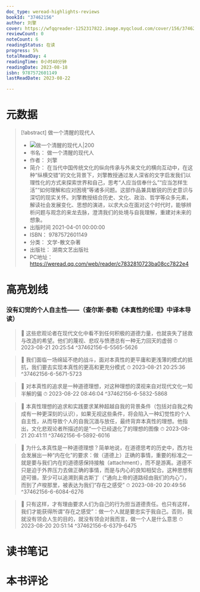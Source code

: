 ```yaml
---
doc_type: weread-highlights-reviews
bookId: "37462156"
author: 刘擎
cover: https://wfqqreader-1252317822.image.myqcloud.com/cover/156/37462156/t7_37462156.jpg
reviewCount: 0
noteCount: 6
readingStatus: 在读
progress: 5%
totalReadDay: 4
readingTime: 0小时40分钟
readingDate: 2023-08-18
isbn: 9787572601149
lastReadDate: 2023-08-22

---
```

# 元数据
> [!abstract] 做一个清醒的现代人
> - ![ 做一个清醒的现代人|200](https://wfqqreader-1252317822.image.myqcloud.com/cover/156/37462156/t7_37462156.jpg)
> - 书名： 做一个清醒的现代人
> - 作者： 刘擎
> - 简介： 在当代中国传统文化的纵向传承与外来文化的横向互动中，在这种“纵横交错”的文化背景下，刘擎教授通过发人深省的文字启发我们以理性化的方式来探索世界和自己，思考“人应当信奉什么”“应当怎样生活”“如何理解和应对困境”等诸多问题。这部作品兼具敏锐的历史意识与深切的现实关怀。刘擎教授结合历史、文化、政治、哲学等众多元素，解读社会发展变化、思想的演进，以求大众在面对这个时代时，能够辨析问题与观念的来龙去脉，澄清我们的处境与自我理解，重建对未来的想象。
> - 出版时间 2021-04-01 00:00:00
> - ISBN： 9787572601149
> - 分类： 文学-散文杂著
> - 出版社： 湖南文艺出版社
> - PC地址：https://weread.qq.com/web/reader/c7832810723ba08cc7822e4

# 高亮划线

### 没有幻觉的个人自主性——（查尔斯·泰勒《本真性的伦理》中译本导读）

> 📌 这些悲观论者在现代文化中看不到任何积极的道德力量，也就丧失了拯救与改造的希望。他们的蔑视、悲叹与愤懑总有一种无力回天的虚弱 
> ⏱ 2023-08-21 20:25:54 ^37462156-6-5565-5626

> 📌 我们面临一场绵延不绝的战斗，面对本真性的更平庸和更浅薄的模式的抵抗，我们要去实现本真性的更高和更充分模式 
> ⏱ 2023-08-21 20:25:36 ^37462156-6-5671-5723

> 📌 对本真性的追求是一种道德理想，对这种理想的漠视来自对现代文化一知半解的偏 
> ⏱ 2023-08-22 08:46:04 ^37462156-6-5832-5868

> 📌 本真性理想的追求和实践要求某种超越自我的背景条件（包括对自我之构成有一种更深刻的认识），如果无视这些条件，将会陷入一种幻觉性的个人自主性，从而导致个人的自我沉湎与放任，最终背弃本真性的理想。他指出，文化悲观论者所描述的是“一个已经退化了的理想的图像 
> ⏱ 2023-08-21 20:41:11 ^37462156-6-5892-6016

> 📌 为什么本真性是一种道德理想？简单地说，在道德思考的历史中，西方社会发展出一种“内在化”的要求：做（道德上）正确的事情，重要的标准之一就是要与我们内在的道德感保持接触（attachment），而不是游离。道德不只是迫于外界压力去做正确的事情，而是与内心的良知相契合。这种思想有迹可循，至少可以追溯到奥古斯丁（“通向上帝的道路经由我们的内心”），而到了卢梭那里，被表达为我们“存在之感受” 
> ⏱ 2023-08-20 20:49:56 ^37462156-6-6084-6276

> 📌 只有这样，才有理由要求人们为自己的行为担当道德责任。也只有这样，我们才能获得所谓“存在之感受”：做一个人就是要忠实于我自己。否则，我就没有领会人生的目的，就没有领会对我而言，做一个人是什么意思 
> ⏱ 2023-08-20 20:51:14 ^37462156-6-6379-6475

# 读书笔记

# 本书评论
